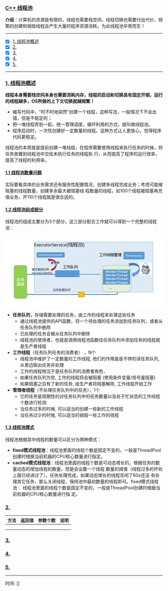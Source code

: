 ### [C++ 线程池](#)
 **介绍**：计算机的资源是有限的，线程也需要栈空间，线程切换也需要付出代价，频繁的创建和销毁线程会产生大量的程序资源消耗，为此线程池孕育而生！

-----
- [x] [1. 线程池概述](#1-线程池概述)
- [x] [2. ](#2-)
- [x] [3. ](#3-)
- [x] [4. ](#4-)
- [x] [5. ](#5-)
-----

### [1. 线程池概述](#)
**线程本身需要栈空间本身也需要消耗内存，线程的启动和切换具有固定开销，运行的线程越多，OS所做的上下文切换就越频繁！**

* 编写代码中，“时不时地突然”创建一个线程，这种写法，一般情况下不会出错，但是不稳定的；
* 把一堆线程弄到一起，统一管理调度，循环利用的方式，就叫做线程池。
* 程序启动时，一次性创建好一定数量的线程。这种方式让人更放心，觉得程序代码更稳定。

线程池的本质就是提前创建一堆线程，在程序需要使用线程来执行任务的时候，将任务放置到线程池中交给未执行任务的线程执
行，从而提高了程序的运行效率，提高了线程的利用率。


#### [1.1 线程池数量问题](#)
实际要看具体的业务需求还有服务性配置情况，创建多线程完成业务；考虑可能被阻塞的线程数量，创建多余最大被阻塞线
程数量的线程，如100个线程被阻塞再充值业务，开110个线程就是很合适的。

#### [1.2 线程池组成部分](#)
线程池的组成主要分为3个部分，这三部分配合工作就可以得到一个完整的线程池：

<img width="700px" src="./resources/2244500_1638692410.png" />

* **任务队列**，存储需要处理的任务，由工作的线程来处理这些任务
    * 通过线程池提供的API函数，将一个待处理的任务添加到任务队列，或者从任务队列中删除
    * 已处理的任务会被从任务队列中删除
    * 线程池的使用者，也就是调用线程池函数往任务队列中添加任务的线程就是生产者线程
* **工作线程**（任务队列任务的消费者） ，N个
    * 线程池中维护了一定数量的工作线程, 他们的作用是是不停的读任务队列, 从里边取出任务并处理
    * 工作的线程相当于是任务队列的消费者角色，
    * 如果任务队列为空, 工作的线程将会被阻塞 (使用条件变量/信号量阻塞)
    * 如果阻塞之后有了新的任务, 由生产者将阻塞解除, 工作线程开始工作
* **管理者线程**（不处理任务队列中的任务），1个
    * 它的任务是周期性的对任务队列中的任务数量以及处于忙状态的工作线程个数进行检测
    * 当任务过多的时候, 可以适当的创建一些新的工作线程
    * 当任务过少的时候, 可以适当的销毁一些工作的线程

#### [1.3 线程池模式](#)
线程池根据其中线程的数量可以区分为两种模式：
* **fixed模式线程池**：线程池里面的线程个数是固定不变的，一般是ThreadPool创建时根据当前机器的CPU核心数量进行指定。
* **cached模式线程池**：线程池里面的线程个数是可动态增长的，根据任务的数量动态的增加线程的数量，但是会设置一个线程
数量的阈值（线程过多的坏处上面已经讲过了），任务处理完成，如果动态增长的线程空闲了60s还没
有处理其它任务，那么关闭线程，保持池中最初数量的线程即可。fixed模式线程池：
线程池里面的线程个数是固定不变的，一般是ThreadPool创建时根据当前机器的CPU核心数量进行指
定。

### [2.](#) 

|方法|返回值|参数个数|说明|
|:---|:---|:---|:----|
|||||
|||||
|||||

### [3.](#) 

### [4.](#) 

### [5.](#) 

-----
时间: [] 